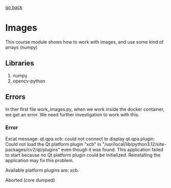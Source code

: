 [go back](../course_code.md)

# Images

This course module shows how to work with images, and use some kind of arrays (numpy)

## Libraries

1. numpy
2. opencv-python

## Errors

In ther first file work_images.py, when we work inside the docker container, we get an error. We need further 
investigation to work with this.

### Error

Excat message:
qt.qpa.xcb: could not connect to display
qt.qpa.plugin: Could not load the Qt platform plugin "xcb" in "/usr/local/lib/python3.12/site-packages/cv2/qt/plugins" even though it was found.
This application failed to start because no Qt platform plugin could be initialized. Reinstalling the application may fix this problem.
 
Available platform plugins are: xcb.

Aborted (core dumped)